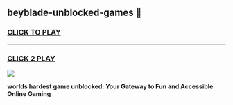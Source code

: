 
## beyblade-unblocked-games 👋
<h3>
<a href="https://premium.freeplayer.one?title=beyblade-unblocked-games&ref=14F">CLICK TO PLAY</a></h3>
<hr>

<h3>
<a href="https://premium.freeplayer.one?title=beyblade-unblocked-games&ref=14F">CLICK 2 PLAY</a>
  
</h3>

<a href="https://premium.freeplayer.one?title=beyblade-unblocked-games&ref=12F/"><img src="https://clearcache.store/games.png"></a>


**worlds hardest game unblocked: Your Gateway to Fun and Accessible Online Gaming**
